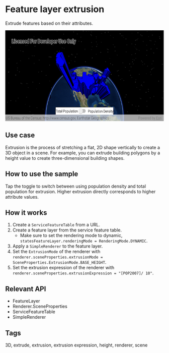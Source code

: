 # Feature layer extrusion

Extrude features based on their attributes.

![Image of feature layer extrusion](feature-layer-extrusion.png)

## Use case

Extrusion is the process of stretching a flat, 2D shape vertically to create a 3D object in a scene. For example, you can extrude building polygons by a height value to create three-dimensional building shapes.

## How to use the sample

Tap the toggle to switch between using population density and total population for extrusion. Higher extrusion directly corresponds to higher attribute values.

## How it works

1. Create a `ServiceFeatureTable` from a URL.
2. Create a feature layer from the service feature table.
   * Make sure to set the rendering mode to dynamic, `statesFeatureLayer.renderingMode = RenderingMode.DYNAMIC`.
3. Apply a `SimpleRenderer` to the feature layer.
4. Set the `ExtrusionMode` of the renderer with `renderer.sceneProperties.extrusionMode = SceneProperties.ExtrusionMode.BASE_HEIGHT`.
5. Set the extrusion expression of the renderer with `renderer.sceneProperties.extrusionExpression = "[POP2007]/ 10"`.

## Relevant API

* FeatureLayer
* Renderer.SceneProperties
* ServiceFeatureTable
* SimpleRenderer

## Tags

3D, extrude, extrusion, extrusion expression, height, renderer, scene
